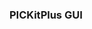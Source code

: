 <div class="section">

<div class="titlepage">

<div>

<div>

### <span id="pickitplus_gui"></span>PICKitPlus GUI

</div>

</div>

</div>

</div>
